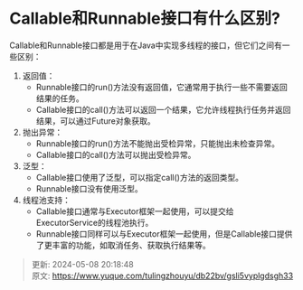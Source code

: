 # Callable和Runnable接口有什么区别?

Callable和Runnable接口都是用于在Java中实现多线程的接口，但它们之间有一些区别：

1. 返回值：
    - Runnable接口的run()方法没有返回值，它通常用于执行一些不需要返回结果的任务。
    - Callable接口的call()方法可以返回一个结果，它允许线程执行任务并返回结果，可以通过Future对象获取。
2. 抛出异常：
    - Runnable接口的run()方法不能抛出受检异常，只能抛出未检查异常。
    - Callable接口的call()方法可以抛出受检异常。
3. 泛型：
    - Callable接口使用了泛型，可以指定call()方法的返回类型。
    - Runnable接口没有使用泛型。
4. 线程池支持：
    - Callable接口通常与Executor框架一起使用，可以提交给ExecutorService的线程池执行。
    - Runnable接口同样可以与Executor框架一起使用，但是Callable接口提供了更丰富的功能，如取消任务、获取执行结果等。



> 更新: 2024-05-08 20:18:48  
> 原文: <https://www.yuque.com/tulingzhouyu/db22bv/gsli5vyplgdsgh33>